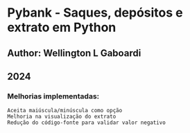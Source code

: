 # Pybank - Saques, depósitos e extrato em Python
## Author: Wellington L Gaboardi
## 2024

### Melhorias implementadas:
    Aceita maiúscula/minúscula como opção
    Melhoria na visualização do extrato
    Redução do código-fonte para validar valor negativo
    
